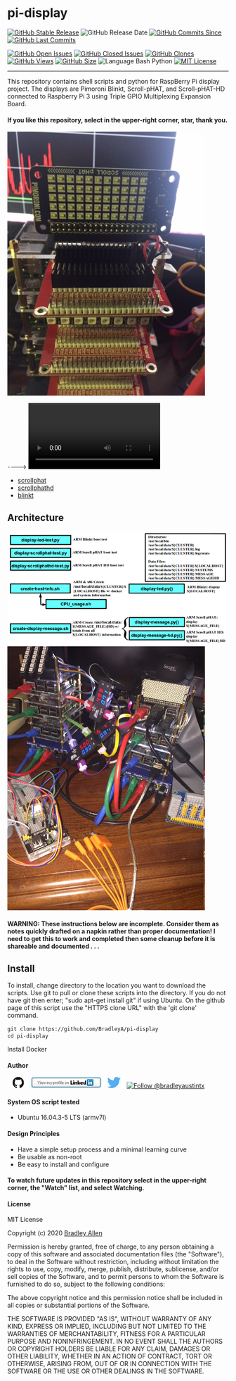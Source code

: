 # pi-display
[![GitHub Stable Release](https://img.shields.io/badge/Release-3.403-blue.svg)](https://github.com/BradleyA/pi-display/releases/tag/3.403)
![GitHub Release Date](https://img.shields.io/github/release-date/BradleyA/pi-display?color=blue)
[![GitHub Commits Since](https://img.shields.io/github/commits-since/BradleyA/pi-display/3.403?color=orange)](https://github.com/BradleyA/pi-display/commits/)
[![GitHub Last Commits](https://img.shields.io/github/last-commit/BradleyA/pi-display.svg)](https://github.com/BradleyA/pi-display/commits/)

[![GitHub Open Issues](https://img.shields.io/github/issues/BradleyA/pi-display?color=purple)](https://github.com/BradleyA/pi-display/issues?q=is%3Aopen+is%3Aissue)
[![GitHub Closed Issues](https://img.shields.io/github/issues-closed/BradleyA/pi-display?color=purple)](https://github.com/BradleyA/pi-display/issues?q=is%3Aclosed+is%3Aissue)
[<img alt="GitHub Clones" src="https://img.shields.io/static/v1?label=Clones&message=89&color=blueviolet">](https://github.com/BradleyA/pi-display/blob/master/images/clone.table.md)
[<img alt="GitHub Views" src="https://img.shields.io/static/v1?label=Views&message=327&color=blueviolet">](https://github.com/BradleyA/pi-display/blob/master/images/view.table.md)
[![GitHub Size](https://img.shields.io/github/repo-size/BradleyA/pi-display.svg)](https://github.com/BradleyA/pi-display/)
![Language Bash Python](https://img.shields.io/badge/%20Language-bash/python-blue.svg)
[![MIT License](http://img.shields.io/badge/License-MIT-blue.png)](LICENSE)

----

This repository contains shell scripts and python for RaspBerry Pi display project.  The displays are Pimoroni Blinkt, Scroll-pHAT, and Scroll-pHAT-HD connected to Raspberry Pi 3 using Triple GPIO Multiplexing Expansion Board. 

#### If you like this repository, select in the upper-right corner, star, thank you.

 <img id="image_respberry_scroll-phat" src="images/IMG_3247.JPG" width="450" >

----> ![Click this link, then click 'view raw' to see board running](images/IMG_3246.MOV)

 * [scrollphat](https://github.com/BradleyA/pi-display/tree/master/scrollphat) 
 * [scrollphathd](https://github.com/BradleyA/pi-display/tree/master/scrollphathd)
 * [blinkt](https://github.com/BradleyA/pi-display-board/tree/master/blinkt)
 
## Architecture

<img id="pi-display architecture" src="images/pi-display-architecture.png" width="900" >
 
<img id="image_respberry_setup" src="images/IMG_2803.JPG" width="450" >

#### WARNING: These instructions below are incomplete. Consider them as notes quickly drafted on a napkin rather than proper documentation!  I need to get this to work and completed then some cleanup before it is shareable and documented . . .

## Install

To install, change directory to the location you want to download the scripts. Use git to pull or clone these scripts into the directory. If you do not have git then enter; "sudo apt-get install git" if using Ubuntu. On the github page of this script use the "HTTPS clone URL" with the 'git clone' command.

    git clone https://github.com/BradleyA/pi-display
    cd pi-display
    
Install Docker


  
#### Author
[<img id="github" src="images/github.png" width="50" a="https://github.com/BradleyA/">](https://github.com/BradleyA/)    [<img src="images/linkedin.png" style="max-width:100%;" >](https://www.linkedin.com/in/bradleyhallen) [<img id="twitter" src="images/twitter.png" width="50" a="twitter.com/bradleyaustintx/">](https://twitter.com/bradleyaustintx/)       <a href="https://twitter.com/intent/follow?screen_name=bradleyaustintx"> <img src="https://img.shields.io/twitter/follow/bradleyaustintx.svg?label=Follow%20@bradleyaustintx" alt="Follow @bradleyaustintx" />    </a>

#### System OS script tested

 * Ubuntu 16.04.3-5 LTS (armv7l)

#### Design Principles
 * Have a simple setup process and a minimal learning curve
 * Be usable as non-root
 * Be easy to install and configure
 
#### To watch future updates in this repository select in the upper-right corner, the "Watch" list, and select Watching.

#### License
MIT License

Copyright (c) 2020 [Bradley Allen](https://www.linkedin.com/in/bradleyhallen)

Permission is hereby granted, free of charge, to any person obtaining a copy of this software and associated documentation files (the "Software"), to deal in the Software without restriction, including without limitation the rights to use, copy, modify, merge, publish, distribute, sublicense, and/or sell copies of the Software, and to permit persons to whom the Software is furnished to do so, subject to the following conditions:

The above copyright notice and this permission notice shall be included in all copies or substantial portions of the Software.

THE SOFTWARE IS PROVIDED "AS IS", WITHOUT WARRANTY OF ANY KIND, EXPRESS OR IMPLIED, INCLUDING BUT NOT LIMITED TO THE WARRANTIES OF MERCHANTABILITY, FITNESS FOR A PARTICULAR PURPOSE AND NONINFRINGEMENT. IN NO EVENT SHALL THE AUTHORS OR COPYRIGHT HOLDERS BE LIABLE FOR ANY CLAIM, DAMAGES OR OTHER LIABILITY, WHETHER IN AN ACTION OF CONTRACT, TORT OR OTHERWISE, ARISING FROM, OUT OF OR IN CONNECTION WITH THE SOFTWARE OR THE USE OR OTHER DEALINGS IN THE SOFTWARE.
